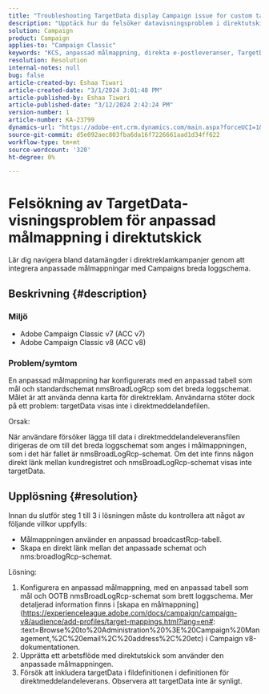```yaml
---
title: "Troubleshooting TargetData display Campaign issue for custom target mapping in direct mail delivery"
description: "Upptäck hur du felsöker datavisningsproblem i direktutskick med anpassad målmappning med Campaigns breda loggschema."
solution: Campaign
product: Campaign
applies-to: "Campaign Classic"
keywords: "KCS, anpassad målmappning, direkta e-postleveranser, TargetData, anpassad tabell, OOTB, brett loggschema, arbetsflöde, skapande av länkar, kampanj, felsökning"
resolution: Resolution
internal-notes: null
bug: false
article-created-by: Eshaa Tiwari
article-created-date: "3/1/2024 3:01:48 PM"
article-published-by: Eshaa Tiwari
article-published-date: "3/12/2024 2:42:24 PM"
version-number: 1
article-number: KA-23799
dynamics-url: "https://adobe-ent.crm.dynamics.com/main.aspx?forceUCI=1&pagetype=entityrecord&etn=knowledgearticle&id=661aa79b-dcd7-ee11-9078-6045bd006b25"
source-git-commit: d5e092aec803fba6da16f7226661aad1d34ff622
workflow-type: tm+mt
source-wordcount: '320'
ht-degree: 0%

---
```


# Felsökning av TargetData-visningsproblem för anpassad målmappning i direktutskick


Lär dig navigera bland datamängder i direktreklamkampanjer genom att integrera anpassade målmappningar med Campaigns breda loggschema.

## Beskrivning {#description}


### Miljö

- Adobe Campaign Classic v7 (ACC v7)
- Adobe Campaign Classic v8 (ACC v8)


### Problem/symtom

En anpassad målmappning har konfigurerats med en anpassad tabell som mål och standardschemat nmsBroadLogRcp som det breda loggschemat. Målet är att använda denna karta för direktreklam. Användarna stöter dock på ett problem: targetData visas inte i direktmeddelandefilen.

Orsak:

När användare försöker lägga till data i direktmeddelandeleveransfilen dirigeras de om till det breda loggschemat som anges i målmappningen, som i det här fallet är nmsBroadLogRcp-schemat. Om det inte finns någon direkt länk mellan kundregistret och nmsBroadLogRcp-schemat visas inte targetData.


## Upplösning {#resolution}


Innan du slutför steg 1 till 3 i lösningen måste du kontrollera att något av följande villkor uppfylls:

- Målmappningen använder en anpassad broadcastRcp-tabell.
- Skapa en direkt länk mellan det anpassade schemat och nms:broadlogRcp-schemat.


Lösning:

1. Konfigurera en anpassad målmappning, med en anpassad tabell som mål och OOTB nmsBroadLogRcp-schemat som brett loggschema. Mer detaljerad information finns i [skapa en målmappning](https://experienceleague.adobe.com/docs/campaign/campaign-v8/audience/add-profiles/target-mappings.html?lang=en#: :text=Browse%20to%20Administration%20%3E%20Campaign%20Management,%2C%20email%2C%20address%2C%20etc) i Campaign v8-dokumentationen.
2. Upprätta ett arbetsflöde med direktutskick som använder den anpassade målmappningen.
3. Försök att inkludera targetData i fildefinitionen i definitionen för direktmeddelandeleverans. Observera att targetData inte är synligt.


